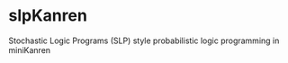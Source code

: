 slpKanren
=========

Stochastic Logic Programs (SLP) style probabilistic logic programming in miniKanren